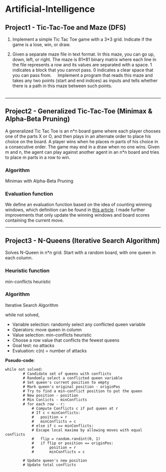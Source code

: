 # Artificial-Intelligence

## Project1 - Tic-Tac-Toe and Maze (DFS)
1. Implement	a	simple Tic Tac Toe game with a 3\*3 grid. Indicate if the	game is a lose, win, or draw.

2. Given a separate maze file in text format. In this maze, you can go up, down, left, or right. The maze is 81\*81 binary matrix where each line in the file represents a row and its values are separated with a space. 1 indicates a block that you cannot pass. 0 indicates a clear space that you can pass from.	  	  
Implement a	program that reads this maze and takes any two points (start and end indices)	as inputs	and	tells	whether	there	is a path	in this	maze between such points.	
  
***

## Project2 - Generalized Tic-Tac-Toe (Minimax & Alpha-Beta Pruning)
A generalized Tic Tac Toe is an n\*n board game where each player chooses one of the parts X or O, and then plays in an alternate order to place his choice on the board. A player wins when he places m parts of	his	choice in	a	consecutive	order. The game may end in a draw when no one wins.	
Given m and n, the agent can play against another agent in an n\*n board and tries to place m parts in a row to win.	  

### Algorithm
Minimax with Alpha-Beta Pruning

### Evaluation function
We define an evaluation function based on the idea of counting winning
windows, which definition can be found in [this article](https://web.stanford.edu/class/cs221/2017/restricted/p-final/xiaotihu/final.pdf). I made further improvements that only update the winning windows and board scores containing the current move.

***

## Project3 - N-Queens (Iterative Search	Algorithm)
Solves N-Queen in n*n grid. Start with a random board, with one queen in each column.

### Heuristic function
min-conflicts heuristic

### Algorithm 
Iterative Search	Algorithm

while not solved,
   * Variable selection: randomly select any conflicted queen variable
   * Operators: move queen in column
   * Value selection: min-conflicts heuristic
   * Choose a row value that conflicts the fewest queens
   * Goal test: no attacks 
   * Evaluation: c(n) = number of attacks

**Pseudo-code**:
```
while not solved:
        # Candidate set of queens with conflicts
        # Randomly select a conflicted queen variable
        # Set queen's current position to empty
        # Mark queen's original position - originPos
        # Try to find a min-conflict position to put the queen
        # New position - position
        # Min Conlicts - minConflicts
        # for each row - r:
            # Compute Conflicts c if put queen at r
            # If c < minConflicts:
            #   position = r
            #   minConflicts = c
            # else if c == minConflicts:
            # Escape local maxima by allowing moves with equal conflicts
            #   flip = random.randint(0, 1)
            #   if flip or position == originPos:
            #       position = r
            #       minConflicts = c
            
        # Update queen's new position
        # Update total conflicts
```
